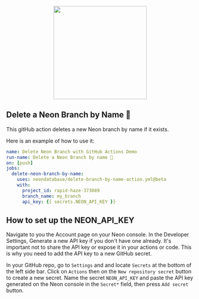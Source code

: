 <p align="center">
  <img width="250px" src="https://user-images.githubusercontent.com/13738772/201432652-63a10fc1-a6a5-423f-8ee0-b18a11308077.svg" />  
<p align="center">


## Delete a Neon Branch by Name 🚀
This gitHub action deletes a new Neon branch by name if it exists.

Here is an example of how to use it:

```yml
name: Delete Neon Branch with GitHub Actions Demo
run-name: Delete a Neon Branch by name 🚀
on: [push]
jobs:
  delete-neon-branch-by-name:
    uses: neondatabase/delete-branch-by-name-action.yml@beta
    with:
      project_id: rapid-haze-373089
      branch_name: my_branch
      api_key: {{ secrets.NEON_API_KEY }}
```
  
## How to set up the NEON_API_KEY
Navigate to you the Account page on your Neon console. In the Developer Settings, Generate a new API key if you don't have one already. 
It's important not to share the API key or expose it in your actions or code. This is why you need to add the API key to a new GitHub secret.  

In your GitHub repo, go to `Settings` and and locate `Secrets` at the bottom of the left side bar. Click on `Actions` then on the `New repository secret` button to create a new  secret.
Name the secret `NEON_API_KEY` and paste the API key generated on the Neon console in the `Secret*` field, then press `Add secret` button.

